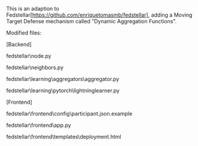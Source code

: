 This is an adaption to Fedstellar[https://github.com/enriquetomasmb/fedstellar], adding a Moving Target Defense mechanism called "Dynamic Aggregation Functions".

Modified files:

[Backend]

fedstellar\node.py

fedstellar\neighbors.py

fedstellar\learning\aggregators\aggregator.py

fedstellar\learning\pytorch\lightninglearner.py

[Frontend]

fedstellar\frontend\config\participant.json.example

fedstellar\frontend\app.py

fedstellar\frontend\templates\deployment.html